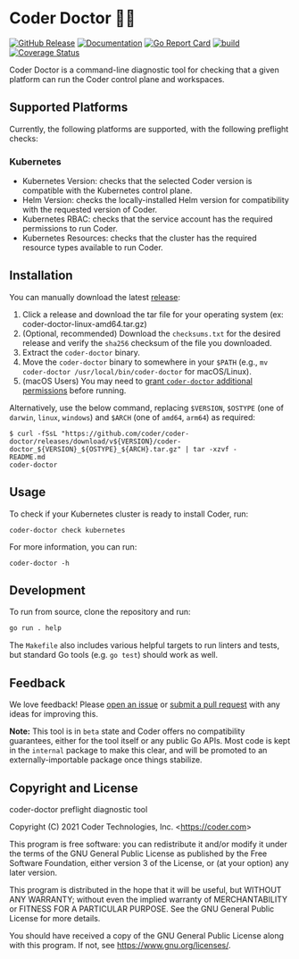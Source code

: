 # Coder Doctor 🧑‍⚕️

[![GitHub Release](https://img.shields.io/github/v/release/coder/coder-doctor?color=6b9ded&include_prerelease=false)](https://github.com/coder/coder-doctor/releases)
[![Documentation](https://godoc.org/cdr.dev/coder-doctor?status.svg)](https://pkg.go.dev/cdr.dev/coder-doctor)
[![Go Report Card](https://goreportcard.com/badge/cdr.dev/coder-doctor)](https://goreportcard.com/report/cdr.dev/coder-doctor)
[![build](https://github.com/coder/coder-doctor/actions/workflows/build.yaml/badge.svg?event=push&branch=main)](https://github.com/coder/coder-doctor/actions/workflows/build.yaml?query=branch%3Amain)
[![Coverage Status](https://coveralls.io/repos/github/coder/coder-doctor/badge.svg?branch=main&t=sEVzim)](https://coveralls.io/github/coder/coder-doctor?branch=main)

Coder Doctor is a command-line diagnostic tool for checking that a
given platform can run the Coder control plane and workspaces.

## Supported Platforms

Currently, the following platforms are supported, with the following
preflight checks:

### Kubernetes

- Kubernetes Version: checks that the selected Coder version is
  compatible with the Kubernetes control plane.
- Helm Version: checks the locally-installed Helm version for
  compatibility with the requested version of Coder.
- Kubernetes RBAC: checks that the service account has the required
  permissions to run Coder.
- Kubernetes Resources: checks that the cluster has the required
  resource types available to run Coder.

## Installation

You can manually download the latest [release](https://github.com/coder/coder-doctor/releases):

1. Click a release and download the tar file for your operating system
   (ex: coder-doctor-linux-amd64.tar.gz)
1. (Optional, recommended) Download the `checksums.txt` for the desired
   release and verify the `sha256` checksum of the file you downloaded.
1. Extract the `coder-doctor` binary.
1. Move the `coder-doctor` binary to somewhere in your `$PATH` (e.g., `mv coder-doctor /usr/local/bin/coder-doctor` for macOS/Linux).
2. (macOS Users) You may need to [grant `coder-doctor` additional permissions](https://support.apple.com/en-us/HT202491) before running.

Alternatively, use the below command, replacing `$VERSION`, `$OSTYPE`
(one of `darwin`, `linux`, `windows`) and `$ARCH` (one of `amd64`, `arm64`)
as required:

```shell-session
$ curl -fSsL "https://github.com/coder/coder-doctor/releases/download/v${VERSION}/coder-doctor_${VERSION}_${OSTYPE}_${ARCH}.tar.gz" | tar -xzvf -
README.md
coder-doctor
```

## Usage

To check if your Kubernetes cluster is ready to install Coder, run:

```console
coder-doctor check kubernetes
```

For more information, you can run:

```console
coder-doctor -h
```

## Development

To run from source, clone the repository and run:

```bash
go run . help
```

The `Makefile` also includes various helpful targets to run
linters and tests, but standard Go tools (e.g. `go test`)
should work as well.

## Feedback

We love feedback! Please [open an issue] or [submit a pull request]
with any ideas for improving this.

[open an issue]: https://github.com/coder/coder-doctor/issues
[submit a pull request]: https://github.com/coder/coder-doctor/pulls

**Note:** This tool is in `beta` state and Coder offers no compatibility
guarantees, either for the tool itself or any public Go APIs. Most code
is kept in the `internal` package to make this clear, and will be promoted
to an externally-importable package once things stabilize.

## Copyright and License

coder-doctor preflight diagnostic tool

Copyright (C) 2021 Coder Technologies, Inc. &lt;https://coder.com&gt;

This program is free software: you can redistribute it and/or modify
it under the terms of the GNU General Public License as published by
the Free Software Foundation, either version 3 of the License, or
(at your option) any later version.

This program is distributed in the hope that it will be useful,
but WITHOUT ANY WARRANTY; without even the implied warranty of
MERCHANTABILITY or FITNESS FOR A PARTICULAR PURPOSE.  See the
GNU General Public License for more details.

You should have received a copy of the GNU General Public License
along with this program.  If not, see <https://www.gnu.org/licenses/>.
